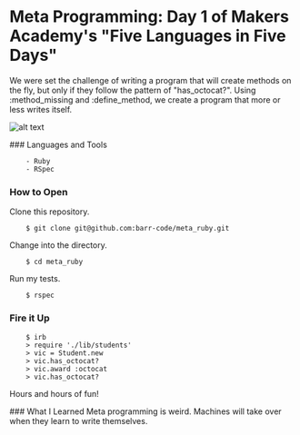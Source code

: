 # Meta Programming: Day 1 of Makers Academy's "Five Languages in Five Days"
We were set the challenge of writing a program that will create methods
on the fly, but only if they follow the pattern of "has_octocat?".
Using :method_missing and :define_method, we create a program
that more or less writes itself.

![alt text](http://imgs.xkcd.com/comics/hofstadter.png)

### Languages and Tools
```
	- Ruby
	- RSpec
```

### How to Open
Clone this repository.
```
	$ git clone git@github.com:barr-code/meta_ruby.git
```
Change into the directory.
```
	$ cd meta_ruby
```
Run my tests.
```
	$ rspec
```

### Fire it Up
```
	$ irb
	> require './lib/students'
	> vic = Student.new
	> vic.has_octocat?
	> vic.award :octocat
	> vic.has_octocat?
```

Hours and hours of fun!

### What I Learned
Meta programming is weird. Machines will take over when they learn to 
write themselves.
